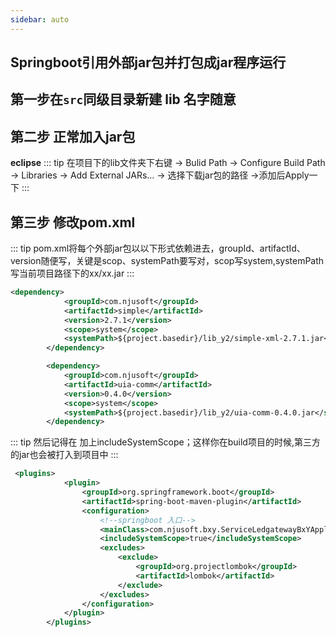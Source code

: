 ```yaml
---
sidebar: auto
---
```

## Springboot引用外部jar包并打包成jar程序运行

## 第一步在`src`同级目录新建 lib 名字随意


## 第二步 正常加入jar包  
**eclipse**
::: tip
  在项目下的lib文件夹下右键 -> Bulid Path -> Configure Build Path -> Libraries -> Add External JARs… -> 选择下载jar包的路径 ->添加后Apply一下
::: 
## 第三步 修改pom.xml
::: tip
  pom.xml将每个外部jar包以以下形式依赖进去，groupId、artifactId、version随便写，关键是scop、systemPath要写对，scop写system,systemPath写当前项目路径下的xx/xx.jar
::: 
````xml
<dependency>
            <groupId>com.njusoft</groupId>
            <artifactId>simple</artifactId>
            <version>2.7.1</version>
            <scope>system</scope>
            <systemPath>${project.basedir}/lib_y2/simple-xml-2.7.1.jar</systemPath>
        </dependency>

        <dependency>
            <groupId>com.njusoft</groupId>
            <artifactId>uia-comm</artifactId>
            <version>0.4.0</version>
            <scope>system</scope>
            <systemPath>${project.basedir}/lib_y2/uia-comm-0.4.0.jar</systemPath>
        </dependency>
````
::: tip
  然后记得在 加上includeSystemScope；这样你在build项目的时候,第三方的jar也会被打入到项目中
::: 
````xml
 <plugins>
            <plugin>
                <groupId>org.springframework.boot</groupId>
                <artifactId>spring-boot-maven-plugin</artifactId>
                <configuration>
                    <!--springboot 入口-->
                    <mainClass>com.njusoft.bxy.ServiceLedgatewayBxYApplication</mainClass>
                    <includeSystemScope>true</includeSystemScope>
                    <excludes>
                        <exclude>
                            <groupId>org.projectlombok</groupId>
                            <artifactId>lombok</artifactId>
                        </exclude>
                    </excludes>
                </configuration>
            </plugin>
        </plugins>
````

